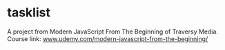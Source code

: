 # tasklist
A project from Modern JavaScript From The Beginning of Traversy Media.
Course link: www.udemy.com/modern-javascript-from-the-beginning/
